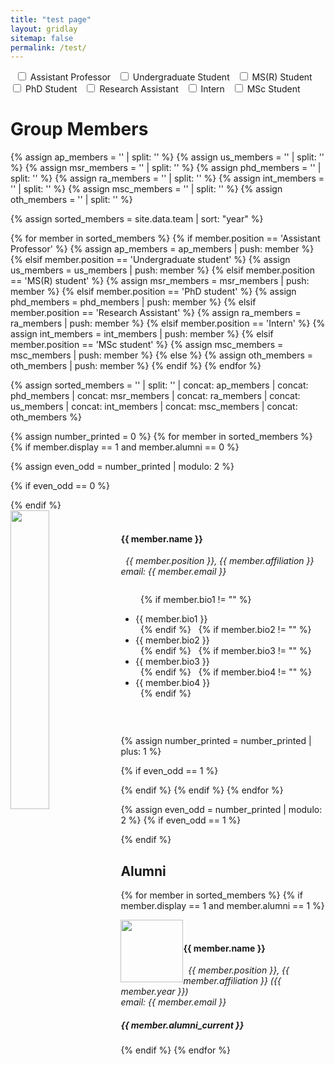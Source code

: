 ```yaml
---
title: "test page"
layout: gridlay
sitemap: false
permalink: /test/
---
```


<div>
  <label><input type="checkbox" class="filterCheckbox" data-position="Assistant Professor"> Assistant Professor</label>
  <label><input type="checkbox" class="filterCheckbox" data-position="Undergraduate student"> Undergraduate Student</label>
  <label><input type="checkbox" class="filterCheckbox" data-position="MS(R) student"> MS(R) Student</label>
  <label><input type="checkbox" class="filterCheckbox" data-position="PhD student"> PhD Student</label>
  <label><input type="checkbox" class="filterCheckbox" data-position="Research Assistant"> Research Assistant</label>
  <label><input type="checkbox" class="filterCheckbox" data-position="Intern"> Intern</label>
  <label><input type="checkbox" class="filterCheckbox" data-position="MSc student"> MSc Student</label>
</div>

# Group Members  

{% assign ap_members = '' | split: '' %}
{% assign us_members = '' | split: '' %}
{% assign msr_members = '' | split: '' %}
{% assign phd_members = '' | split: '' %}
{% assign ra_members = '' | split: '' %}
{% assign int_members = '' | split: '' %}
{% assign msc_members = '' | split: '' %}
{% assign oth_members = '' | split: '' %}

{% assign sorted_members = site.data.team | sort: "year" %}

{% for member in sorted_members %}
{% if member.position == 'Assistant Professor' %}
{% assign ap_members = ap_members | push: member %}
{% elsif member.position == 'Undergraduate student' %}
{% assign us_members = us_members | push: member %}
{% elsif member.position == 'MS(R) student' %}
{% assign msr_members = msr_members | push: member %}
{% elsif member.position == 'PhD student' %}
{% assign phd_members = phd_members | push: member %}
{% elsif member.position == 'Research Assistant' %}
{% assign ra_members = ra_members | push: member %}
{% elsif member.position == 'Intern' %}
{% assign int_members = int_members | push: member %}
{% elsif member.position == 'MSc student' %}
{% assign msc_members = msc_members | push: member %}
{% else %}
{% assign oth_members = oth_members | push: member %}
{% endif %}
{% endfor %}

{% assign sorted_members = '' | split: '' | concat: ap_members | concat: phd_members | concat: msr_members | concat: ra_members | concat: us_members | concat: int_members | concat: msc_members | concat: oth_members %}

{% assign number_printed = 0 %}
{% for member in sorted_members %}
{% if member.display == 1 and member.alumni == 0 %}

{% assign even_odd = number_printed | modulo: 2 %}

{% if even_odd == 0 %}
<div class="row">
{% endif %}

<div class="col-sm-6 clearfix member" data-position="{{ member.position }}" data-alumni="{{ member.alumni }}">
  <img src="{{ member.image }}" class="img-responsive" width="35%" style="float: left" />
  <h4>{{ member.name }}</h4>
  <i>{{ member.position }}, {{ member.affiliation }} <br>email: {{ member.email }}</i>
  <ul style="overflow: hidden">

  {% if member.bio1 != "" %}
    <li> {{ member.bio1 }} </li>
  {% endif %}
  {% if member.bio2 != "" %}
    <li> {{ member.bio2 }} </li>
  {% endif %}
  {% if member.bio3 != "" %}
    <li> {{ member.bio3 }} </li>
  {% endif %}
  {% if member.bio4 != "" %}
    <li> {{ member.bio4 }} </li>
  {% endif %}

  </ul>
</div>

{% assign number_printed = number_printed | plus: 1 %}

{% if even_odd == 1 %}
</div>
{% endif %}
{% endif %}
{% endfor %}

{% assign even_odd = number_printed | modulo: 2 %}
{% if even_odd == 1 %}
</div>
{% endif %}

## Alumni

{% for member in sorted_members %}
{% if member.display == 1 and member.alumni == 1 %}

<div class="col-sm-12 clearfix">
  <img src="{{ member.image }}" class="img-thumbnail" width="100px" style="float: left" />
  <h4>{{ member.name }}</h4>
  <i>{{ member.position }}, {{ member.affiliation }} ({{ member.year }}) <br>email: {{ member.email }}</i>
  <h5>{{ member.alumni_current }}</h5>
</div>

{% endif %}
{% endfor %}

<script>
  // Get all checkboxes with class filterCheckbox
  const checkboxes = document.querySelectorAll('.filterCheckbox');
  
  // Add event listener to each checkbox
  checkboxes.forEach(checkbox => {
    checkbox.addEventListener('change', function() {
      // Get the value of the clicked checkbox
      const position = this.dataset.position;
      
      // Get all members
      const members = document.querySelectorAll('.member');
      
      // Initialize array to store selected positions
      const selectedPositions = [];
      
      // Loop through checkboxes to find selected positions
      checkboxes.forEach(checkbox => {
        if (checkbox.checked) {
          selectedPositions.push(checkbox.dataset.position);
        }
      });
      
      // If no checkboxes are selected, show all members
      if (selectedPositions.length === 0) {
        members.forEach(member => {
          member.style.display = 'block';
        });
      } else {
        // Show members with selected positions
        members.forEach(member => {
          if (selectedPositions.includes(member.dataset.position)) {
            member.style.display = 'block';
          } else {
            member.style.display = 'none';
          }
        });
      }
    });
  });
</script>
